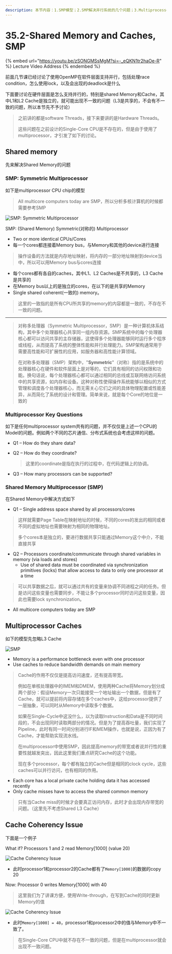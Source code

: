 ```yaml
---
description: 本节内容：1.SMP模型；2.SMP解决并行系统的几个问题；3.Multiprocessor Caches如何提高Memory的带宽，使得同一时间能够访问Memory的多个地址；4.Multiprocessor会出现的一致性问题。
---
```


# 35.2-Shared Memory and Caches, SMP

{% embed url="https://youtu.be/zSONGMSsMgM?si=-_eQKN1tr2haOe-R" %}
Lecture Video Address
{% endembed %}

前面几节课已经讨论了使用OpenMP在软件层面支持并行，包括处理race condition，怎么使用lock，以及会出现的deadlock是什么

下面要讨论在硬件层面是怎么支持并行的，特别是shared Memory和Cache，其中L1和L2 Cache是独立的，就可能出现不一致的问题（L3是共享的，不会有不一致的问题，所以本节先不予讨论）

> 之前讲的都是software Threads，接下来要讲的是Hardware Threads。
>
> 这些问题在之前设计的Single-Core CPU是不存在的，但是由于使用了multiprocessor，才引发了如下的讨论。

## Shared memory

先来解决Shared Memory的问题

### SMP: Symmetric Multiprocessor

如下是multiprocessor CPU chip的模型

> All multicore computers today are SMP，所以分析多核计算机的时候都需要参考SMP

![SMP: Symmetric Multiprocessor](.image/image-20240701202701585.png)

SMP: (Shared Memory) Symmetric(对称的) Multiprocessor

- Two or more identical CPUs/Cores
- 每一个cores都连接着Memory bus，与Memory和其他的device进行连接

> 操作设备的方法就是内存地址映射，将内存的一部分地址映射到device当中，所以可以用Memory bus与cores连接

- 每个cores都有各自的caches，其中L1、L2 Caches是不共享的，L3 Cache是共享的
- 在Memory bus以上的是独立的cores，在以下的是共享的Memory
- Single shared coherent(一致的) memory。

> 这里的一致指的是所有CPU所共享的memory的内容都是一致的，不存在不一致的问题。

---

> 对称多处理器（Symmetric Multiprocessor，SMP）是一种计算机体系结构，其中多个处理器核心共享同一组内存资源。SMP系统中的每个处理器核心都可以访问共享的主存储器，这使得多个处理器能够同时运行多个程序或线程，从而提高了系统的整体性能和并行处理能力。SMP架构通常用于需要高性能和可扩展性的应用，如服务器和高性能计算领域。
>
> 在对称多处理器（SMP）架构中，"**Symmetric**"（对称）指的是系统中的处理器核心在硬件和软件层面上是对等的，它们具有相同的访问权限和功能。换句话说，每个处理器核心都可以通过相同的总线或互联网络访问系统中的共享资源，如内存和设备。这种对称性使得操作系统能够以相似的方式管理和调度各个处理器核心，而无需关心它们之间的具体物理配置或性能差异，从而简化了系统的设计和管理。简单来说，就是每个Core的地位是一致的

### Multiprocessor Key Questions

如下是任何multiprocessor system共有的问题，并不仅仅是上述一个CPU的Model的问题。例如两个不同的芯片通信、分布式系统也会考虑这样的问题。

- Q1 – How do they share data?

- Q2 – How do they coordinate?

    > 这里的coordinate是指在执行的过程中，在代码逻辑上的协调。

- Q3 – How many processors can be supported?

### Shared Memory Multiprocessor (SMP)

在Shared Memory中解决方式如下

- Q1 – Single address space shared by all processors/cores

> 这样就需要Page Table在映射地址的时候，不同的cores的发出的相同或者不同的虚拟地址也需要映射为相同的物理地址。
>
> 多个cores本是独立的，要进行数据共享只能通过Memory这个中介，不能直接共享

- Q2 – Processors coordinate/communicate through shared variables in memory (via loads and stores)
    - Use of shared data must be coordinated via synchronization primitives (locks) that allow access to data to only one processor at a time

> 可以共享数据之后，就可以通过共有的变量来协调不同进程之间的任务。但是访问这些变量也需要同步，不能让多个processor同时访问这些变量，因此也需要lock synchronization。

- All multicore computers today are SMP

## Multiprocessor Caches

如下的模型先忽略L3 Cache

![SMP](.image/image-20240701203011967.png)

- Memory is a performance bottleneck even with one processor
- Use caches to reduce bandwidth demands on main memory

> Cache的作用不仅仅是提高访问速度，还有提高带宽。
>
> 例如在单核处理器中的IMEM和DMEM，使用两种Cache将Memory划分成两个部分：假设Memory一次只能接受一个地址输出一个数据，但是有了Cache，就可以提前将内容存储在多个caches中，这给processor提供了一层抽象，可以同时从Memory中读取多个数据。
>
> 如果在Single-Cycle中这没什么，以为读取Instruction和Data是不同时间段的，不会出现同时读取两部分的情况。但是为了提高吞吐量，我们实现了Pipeline，此时有同一时间分别进行IF和MEM操作，也就是说，正因为有了Cache，才能帮助实现流水线。
>
> 在multiprocessor中使用SMP，因此提高memory的带宽或者说并行性的重要性就越发突出，因此这里我们重点研究Cache的这个功能。
>
> 现在多个processor，每个都有独立的Cache但是相同的clock cycle，这些caches可以并行访问，也有相同的作用。

- Each core has a local private cache holding data it has accessed recently
- Only cache misses have to access the shared common memory

> 只有当Cache miss的时候才会要真正访问内存，此时才会出现内存带宽的问题。（这里先不考虑Shared L3 Cache）

## Cache Coherency Issue

下面是一个例子

What if? Processors 1 and 2 read Memory[1000] (value 20)

![Cache Coherency Issue](.image/image-20240702220103565.png)

- 此时processor1和processor2的Cache都有了`Memory[1000]`的数据的copy 20

Now: Processor 0 writes Memory[1000] with 40

> 这里我们为了讲课方便，使用Write-through，在写到Cache的同时更新Memory的值

![Cache Coherency Issue](.image/image-20240702220215334.png)

- 此时`Memory[1000] = 40`，processor1和processor2中的值与Memory中不一致了。

> 在Single-Core CPU中就不存在不一致的问题，但是在multiprocessor就会出现不一致问题。
